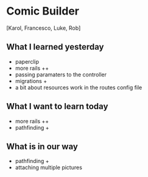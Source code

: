 # Comic Builder

[Karol, Francesco, Luke, Rob]

## What I learned yesterday
* paperclip
* more rails ++
* passing paramaters to the controller
* migrations +
* a bit about resources work in the routes config file

## What I want to learn today
* more rails ++
* pathfinding +

## What is in our way
* pathfinding +
* attaching multiple pictures
